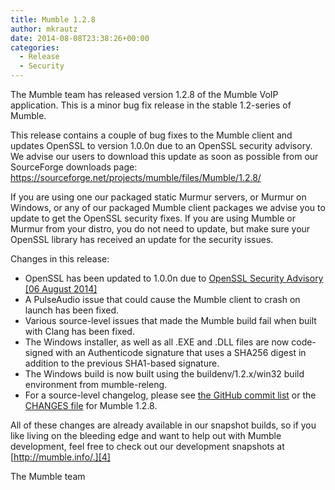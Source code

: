 ```yaml
---
title: Mumble 1.2.8
author: mkrautz
date: 2014-08-08T23:38:26+00:00
categories:
  - Release
  - Security
---
```


The Mumble team has released version 1.2.8 of the Mumble VoIP application. This is a minor bug fix release in the stable
1.2-series of Mumble.<!--more-->

This release contains a couple of bug fixes to the Mumble client and updates OpenSSL to version 1.0.0n due to an OpenSSL
security advisory. We advise our users to download this update as soon as possible from our SourceForge downloads page:
<https://sourceforge.net/projects/mumble/files/Mumble/1.2.8/>

If you are using one our packaged static Murmur servers, or Murmur on Windows, or any of our packaged Mumble client
packages we advise you to update to get the OpenSSL security fixes. If you are using Mumble or Murmur from your distro,
you do not need to update, but make sure your OpenSSL library has received an update for the security issues.

Changes in this release:

- OpenSSL has been updated to 1.0.0n due to [OpenSSL Security Advisory [06 August 2014]][1]
- A PulseAudio issue that could cause the Mumble client to crash on launch has been fixed.
- Various source-level issues that made the Mumble build fail when built with Clang has been fixed.
- The Windows installer, as well as all .EXE and .DLL files are now code-signed with an Authenticode signature that uses
  a SHA256 digest in addition to the previous SHA1-based signature.
- The Windows build is now built using the buildenv/1.2.x/win32 build environment from mumble-releng.
- For a source-level changelog, please see [the GitHub commit list][2] or the [CHANGES file][3] for Mumble 1.2.8.

All of these changes are already available in our snapshot builds, so if you like living on the bleeding edge and want
to help out with Mumble development, feel free to check out our development snapshots at [http://mumble.info/.][4]

The Mumble team

[1]: https://www.openssl.org/news/secadv_20140806.txt
[2]: https://github.com/mumble-voip/mumble/commits/1.2.8
[3]: https://github.com/mumble-voip/mumble/blob/1.2.8/CHANGES
[4]: https://www.mumble.info "https://www.mumble.info"
